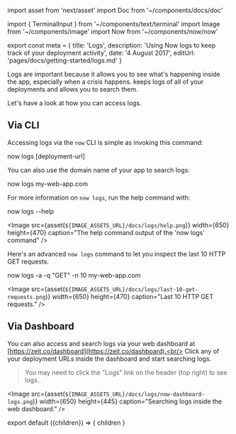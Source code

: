 import asset from 'next/asset'
import Doc from '~/components/docs/doc'

import { TerminalInput } from '~/components/text/terminal'
import Image from '~/components/image'
import Now from '~/components/now/now'

export const meta = {
  title: 'Logs',
  description: 'Using Now logs to keep track of your deployment activity',
  date: '4 August 2017',
  editUrl: 'pages/docs/getting-started/logs.md'
}

Logs are important because it allows you to see what's happening inside the app, especially when a crisis happens. <Now color="#000"/> keeps logs of all of your deployments and allows you to search them.

Let's have a look at how you can access logs.

## Via CLI

Accessing logs via the `now` CLI is simple as invoking this command:

<TerminalInput>now logs [deployment-url]</TerminalInput>

You can also use the domain name of your app to search logs:

<TerminalInput>now logs my-web-app.com</TerminalInput>

For more information on `now logs`, run the help command with:

<TerminalInput>now logs --help</TerminalInput>

<Image
  src={asset(`${IMAGE_ASSETS_URL}/docs/logs/help.png`)}
  width={650}
  height={470}
  caption="The help command output of the 'now logs' command"
/>

Here's an advanced `now logs` command to let you inspect the last 10 HTTP GET requests.

<TerminalInput>now logs -a -q "GET" -n 10 my-web-app.com</TerminalInput>

<Image
  src={asset(`${IMAGE_ASSETS_URL}/docs/logs/last-10-get-requests.png`)}
  width={650}
  height={470}
  caption="Last 10 HTTP GET requests."
/>

## Via Dashboard

You can also access and search logs via your web dashboard at [https://zeit.co/dashboard](https://zeit.co/dashboard).<br/>
Click any of your deployment URLs inside the dashboard and start searching logs.

> You may need to click the "Logs" link on the header (top right) to see logs.

<Image
  src={asset(`${IMAGE_ASSETS_URL}/docs/logs/now-dashboard-logs.png`)}
  width={650}
  height={445}
  caption="Searching logs inside the web dashboard."
/>

export default ({children}) => <Doc meta={meta}>{ children }</Doc>
